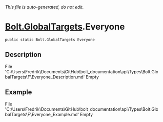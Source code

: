 *This file is auto-generated, do not edit.*

# [Bolt.GlobalTargets](Types/Bolt.GlobalTargets.md).Everyone
`public static Bolt.GlobalTargets Everyone`
## Description
File 'C:\Users\Fredrik\Documents\GitHub\bolt_documentation\api\Types\Bolt.GlobalTargets\F\Everyone_Description.md' Empty
## Example
File 'C:\Users\Fredrik\Documents\GitHub\bolt_documentation\api\Types\Bolt.GlobalTargets\F\Everyone_Example.md' Empty
